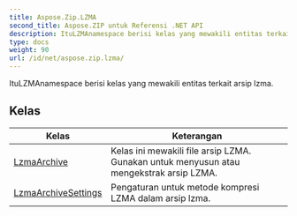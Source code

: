 ```yaml
---
title: Aspose.Zip.LZMA
second_title: Aspose.ZIP untuk Referensi .NET API
description: ItuLZMAnamespace berisi kelas yang mewakili entitas terkait arsip lzma.
type: docs
weight: 90
url: /id/net/aspose.zip.lzma/
---
```

ItuLZMAnamespace berisi kelas yang mewakili entitas terkait arsip lzma.

## Kelas

| Kelas | Keterangan |
| --- | --- |
| [LzmaArchive](./lzmaarchive/) | Kelas ini mewakili file arsip LZMA. Gunakan untuk menyusun atau mengekstrak arsip LZMA. |
| [LzmaArchiveSettings](./lzmaarchivesettings/) | Pengaturan untuk metode kompresi LZMA dalam arsip lzma. |


